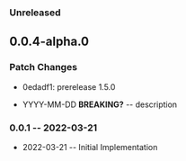 ### Unreleased

## 0.0.4-alpha.0

### Patch Changes

- 0edadf1: prerelease 1.5.0

- YYYY-MM-DD **BREAKING?** -- description

### 0.0.1 -- 2022-03-21

- 2022-03-21 -- Initial Implementation
